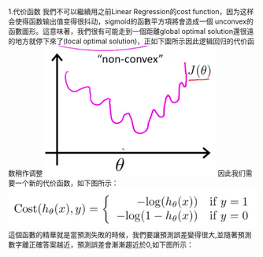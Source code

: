 1.代价函数
我們不可以繼續用之前Linear Regression的cost function，因为这样会使得函数输出值变得很抖动，sigmoid的函數平方項將會造成一個 unconvex的函數圖形。這意味著，我們很有可能走到一個距離global optimal solution還很遠的地方就停下來了(local optimal solution)，正如下圖所示因此逻辑回归的代价函数稍作调整
![](9.png)
因此我们需要一个新的代价函数，如下图所示：
![](10.png)
這個函數的精華就是當預測失敗的時候，我們要讓預測誤差變得很大,並隨著預測數字離正確答案越近，預測誤差會漸漸趨近於0,如下图所示：


